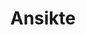 ---
title: Ansikte
id: 1
description: ""
image: /img/default.jpg
slug: ansikte
brandLogo: /img/brand_Default.png
brandUrl: " "
templateKey: category-page

---